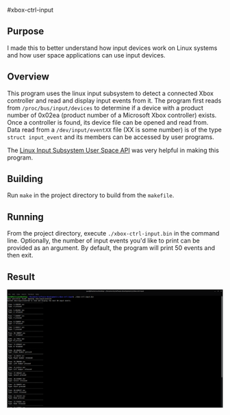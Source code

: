 #xbox-ctrl-input
## Purpose
I made this to better understand how input devices work on Linux systems and how user space applications can use input devices.

## Overview
This program uses the linux input subsystem to detect a connected Xbox controller and read and display input events from it. The program first reads from `/proc/bus/input/devices` to determine if a device with a product number of 0x02ea (product number of a Microsoft Xbox controller) exists. Once a controller is found, its device file can be opened and read from. Data read from a `/dev/input/eventXX` file (XX is some number) is of the type `struct input_event` and its members can be accessed by user programs.

The [Linux Input Subsystem User Space API](https://www.kernel.org/doc/html/v5.4/input/input.html) was very helpful in making this program. 

## Building
Run `make` in the project directory to build from the `makefile`.

## Running
From the project directory, execute `./xbox-ctrl-input.bin` in the command line. Optionally, the number of input events you'd like to print can be provided as an argument. By default, the program will print 50 events and then exit.

## Result
![Results of running this program in the command line](./program-running.png "Results of running this program in the command line")
